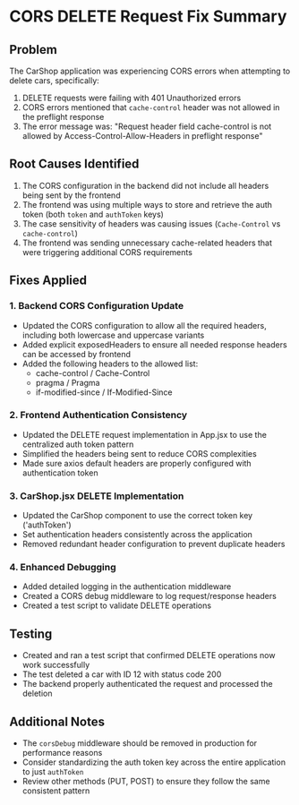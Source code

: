 # CORS DELETE Request Fix Summary

## Problem
The CarShop application was experiencing CORS errors when attempting to delete cars, specifically:
1. DELETE requests were failing with 401 Unauthorized errors
2. CORS errors mentioned that `cache-control` header was not allowed in the preflight response
3. The error message was: "Request header field cache-control is not allowed by Access-Control-Allow-Headers in preflight response"

## Root Causes Identified
1. The CORS configuration in the backend did not include all headers being sent by the frontend
2. The frontend was using multiple ways to store and retrieve the auth token (both `token` and `authToken` keys)
3. The case sensitivity of headers was causing issues (`Cache-Control` vs `cache-control`)
4. The frontend was sending unnecessary cache-related headers that were triggering additional CORS requirements

## Fixes Applied

### 1. Backend CORS Configuration Update
- Updated the CORS configuration to allow all the required headers, including both lowercase and uppercase variants
- Added explicit exposedHeaders to ensure all needed response headers can be accessed by frontend
- Added the following headers to the allowed list:
  - cache-control / Cache-Control
  - pragma / Pragma
  - if-modified-since / If-Modified-Since

### 2. Frontend Authentication Consistency
- Updated the DELETE request implementation in App.jsx to use the centralized auth token pattern
- Simplified the headers being sent to reduce CORS complexities
- Made sure axios default headers are properly configured with authentication token

### 3. CarShop.jsx DELETE Implementation
- Updated the CarShop component to use the correct token key ('authToken')
- Set authentication headers consistently across the application
- Removed redundant header configuration to prevent duplicate headers

### 4. Enhanced Debugging
- Added detailed logging in the authentication middleware
- Created a CORS debug middleware to log request/response headers
- Created a test script to validate DELETE operations

## Testing
- Created and ran a test script that confirmed DELETE operations now work successfully
- The test deleted a car with ID 12 with status code 200
- The backend properly authenticated the request and processed the deletion

## Additional Notes
- The `corsDebug` middleware should be removed in production for performance reasons
- Consider standardizing the auth token key across the entire application to just `authToken`
- Review other methods (PUT, POST) to ensure they follow the same consistent pattern
